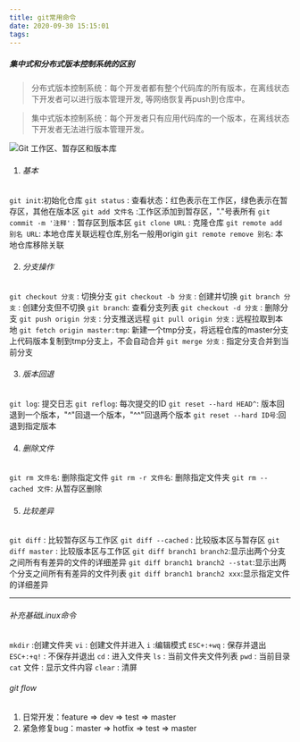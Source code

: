 ```yaml
---
title: git常用命令
date: 2020-09-30 15:15:01
tags: 
---
```


##### 集中式和分布式版本控制系统的区别
>分布式版本控制系统：每个开发者都有整个代码库的所有版本，在离线状态下开发者可以进行版本管理开发, 等网络恢复再push到仓库中。

>集中式版本控制系统：每个开发者只有应用代码库的一个版本，在离线状态下开发者无法进行版本管理开发。

![Git 工作区、暂存区和版本库](https://www.runoob.com/wp-content/uploads/2015/02/1352126739_7909.jpg)

1. ###### 基本

`git init`:初始化仓库
`git status` : 查看状态：红色表示在工作区，绿色表示在暂存区，其他在版本区
`git add 文件名`  :工作区添加到暂存区，"."号表所有
`git commit -m '注释'` : 暂存区到版本区
`git clone URL` : 克隆仓库
`git remote add 别名 URL`: 本地仓库关联远程仓库,别名一般用origin
`git remote remove 别名`: 本地仓库移除关联

2. ###### 分支操作

`git checkout 分支` : 切换分支
`git checkout -b 分支` : 创建并切换
`git branch 分支` : 创建分支但不切换
`git branch`: 查看分支列表
`git checkout -d 分支` : 删除分支
`git push origin 分支` : 分支推送远程
`git pull origin 分支` : 远程拉取到本地
`git fetch origin master:tmp`: 新建一个tmp分支，将远程仓库的master分支上代码版本复制到tmp分支上，不会自动合并
`git merge 分支` : 指定分支合并到当前分支

3. ###### 版本回退
`git log`: 提交日志
`git reflog`: 每次提交的ID
`git reset --hard HEAD^`: 版本回退到一个版本，"\^"回退一个版本，"^^"回退两个版本
`git reset --hard ID号`:回退到指定版本

4. ###### 删除文件
`git rm 文件名`: 删除指定文件
`git rm -r 文件名`: 删除指定文件夹
`git rm --cached 文件`: 从暂存区删除 

5. ###### 比较差异

`git diff` : 比较暂存区与工作区
`git diff --cached` : 比较版本区与暂存区
`git diff master` : 比较版本区与工作区
`git diff branch1 branch2`:显示出两个分支之间所有有差异的文件的详细差异
`git diff branch1 branch2 --stat`:显示出两个分支之间所有有差异的文件列表
`git diff branch1 branch2 xxx`:显示指定文件的详细差异

<hr>

###### 补充基础Linux命令

`mkdir` :创建文件夹 
`vi` : 创建文件并进入
`i` :编辑模式
`ESC+:+wq` : 保存并退出
`ESC+:+q!` : 不保存并退出
`cd` : 进入文件夹
`ls` : 当前文件夹文件列表
`pwd` : 当前目录
`cat` 文件 : 显示文件内容
`clear` : 清屏

###### git flow
  1. 日常开发：feature => dev => test => master
  2. 紧急修复bug：master => hotfix => test => master